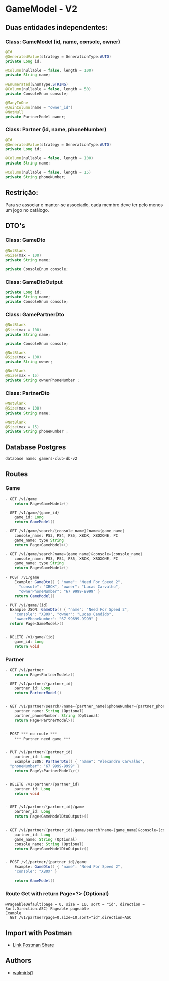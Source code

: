 # GameModel - V2
## Duas entidades independentes:

### Class: GameModel (id, name, console, owner)
```Java 
@Id
@GeneratedValue(strategy = GenerationType.AUTO)
private Long id;

@Column(nullable = false, length = 100)
private String name;

@Enumerated(EnumType.STRING)
@Column(nullable = false, length = 50)
private ConsoleEnum console;

@ManyToOne
@JoinColumn(name = "owner_id")
@NotNull
private PartnerModel owner;
 ```
### Class: Partner (id, name, phoneNumber)
```Java 
@Id
@GeneratedValue(strategy = GenerationType.AUTO)
private Long id;

@Column(nullable = false, length = 100)
private String name;

@Column(nullable = false, length = 15)
private String phoneNumber;
 ```

## Restrição:
  Para se associar e manter-se associado, cada membro deve ter pelo menos um jogo no catálogo.


## DTO's
### Class: GameDto
```Java 
@NotBlank
@Size(max = 100)
private String name;

private ConsoleEnum console;
 ```

### Class: GameDtoOutput
```Java 
private Long id;
private String name;
private ConsoleEnum console;
 ```

### Class: GamePartnerDto
```Java 
@NotBlank
@Size(max = 100)
private String name;

private ConsoleEnum console;

@NotBlank
@Size(max = 100)
private String owner;

@NotBlank
@Size(max = 15)
private String ownerPhoneNumber ;
 ```
 
### Class: PartnerDto
```Java 
@NotBlank
@Size(max = 100)
private String name;

@NotBlank
@Size(max = 15)
private String phoneNumber ;
 ```
## Database Postgres
    database name: gamers-club-db-v2

## Routes
### Game
```Java 
- GET /v1/game
    return Page<GameModel>()

- GET /v1/game/{game_id}
    game_id: Long
    return GameModel()

- GET /v1/game/search/{console_name}?name={game_name}
    console_name: PS3, PS4, PS5, XBOX, XBOXONE, PC
    game_name: type String
    return Page<GameModel>()

- GET /v1/game/search?name={game_name}&console={console_name}
    console_name: PS3, PS4, PS5, XBOX, XBOXONE, PC
    game_name: type String
    return Page<GameModel>()

- POST /v1/game
    Example: GameDto() { "name": "Need For Speed 2",
      "console": "XBOX", "owner": "Lucas Carvalho",
      "ownerPhoneNumber": "67 9999-9999" }
    return GameModel()

- PUT /v1/game/{id}
  Example JSON: GameDto() { "name": "Need For Speed 2",
    "console": "XBOX", "owner": "Lucas Candido", 
    "ownerPhoneNumber": "67 99699-9999" }
  return Page<GameModel>()


- DELETE /v1/game/{id}
    game_id: Long
    return void
 ```

### Partner
```Java 
- GET /v1/partner
    return Page<PartnerModel>()

- GET /v1/partner/{partner_id}
    partner_id: Long
    return PartnerModel()


- GET /v1/partner/search/?name={partner_name}&phoneNumber={partner_phoneNumber}
    partner_name: String (Optional)
    partner_phoneNumber: String (Optional)
    return Page<PartnerModel>()


- POST *** no route ***
    *** Partner need game *** 


- PUT /v1/partner/{partner_id}
    partner_id: Long
    Example JSON: PartnerDto() { "name": "Alexandro Carvalho",
  "phoneNumber": "67 9999-9999" }
    return Page\<PartnerModel\>()


- DELETE /v1/partner/{partner_id}
    partner_id: Long
    return void


- GET /v1/partner/{partner_id}/game
    partner_id: Long
    return Page<GameModelDtoOutput>()


- GET /v1/partner/{partner_id}/game/search?name={game_name}&console={console_name}
    partner_id: Long
    game_name: String (Optional)
    console_name: String (Optional)
    return Page<GameModelDtoOutput>()


- POST /v1/partner/{partner_id}/game
    Example: GameDto() { "name": "Need For Speed 2",
    "console": "XBOX" }
  
    return GameModel()
 ```

### Route Get with return Page\<?\> (Optional)
    @PageableDefault(page = 0, size = 10, sort = "id", direction = Sort.Direction.ASC) Pageable pageable
    Example
      GET /v1/partner?page=0,size=10,sort="id",direction=ASC

## Import with Postman
- [Link Postman Share](https://www.getpostman.com/collections/cd3427d28ded214ea868)

## Authors
- [walmirlsj1](https://github.com/walmirlsj1)
 